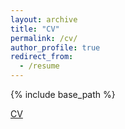 ```yaml
---
layout: archive
title: "CV"
permalink: /cv/
author_profile: true
redirect_from:
  - /resume
---
```


{% include base_path %}


[CV](http://ashwin-r.github.io/files/ashwin_rajadesingan_resume.pdf)
